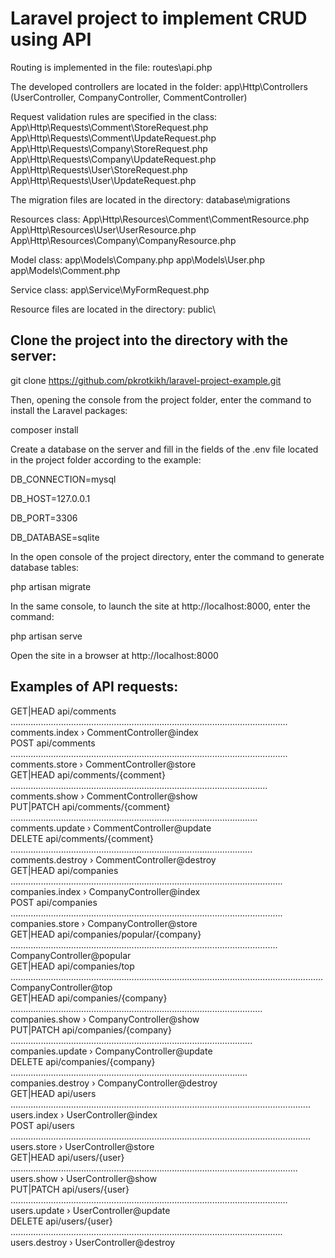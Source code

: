 # Laravel project to implement CRUD using API

Routing is implemented in the file: routes\api.php

The developed controllers are located in the folder: app\Http\Controllers (UserController, CompanyController,
CommentController)

Request validation rules are specified in the class:
    App\Http\Requests\Comment\StoreRequest.php
    App\Http\Requests\Comment\UpdateRequest.php
    App\Http\Requests\Company\StoreRequest.php
    App\Http\Requests\Company\UpdateRequest.php
    App\Http\Requests\User\StoreRequest.php
    App\Http\Requests\User\UpdateRequest.php

The migration files are located in the directory: database\migrations

Resources class:
    App\Http\Resources\Comment\CommentResource.php
    App\Http\Resources\User\UserResource.php
    App\Http\Resources\Company\CompanyResource.php

Model class:
    app\Models\Company.php
    app\Models\User.php
    app\Models\Comment.php

Service class:
    app\Service\MyFormRequest.php

Resource files are located in the directory: public\

## Clone the project into the directory with the server:

git clone https://github.com/pkrotkikh/laravel-project-example.git

Then, opening the console from the project folder, enter the command to install the Laravel packages:

composer install

Create a database on the server and fill in the fields of the .env file located in the project folder according to the
example:

DB_CONNECTION=mysql

DB_HOST=127.0.0.1

DB_PORT=3306

DB_DATABASE=sqlite

In the open console of the project directory, enter the command to generate database tables:

php artisan migrate

In the same console, to launch the site at http://localhost:8000, enter the command:

php artisan serve

Open the site in a browser at http://localhost:8000

## Examples of API requests:

GET|HEAD        api/comments .............................................................................................................. comments.index › CommentController@index  
POST            api/comments .............................................................................................................. comments.store › CommentController@store  
GET|HEAD        api/comments/{comment} ...................................................................................................... comments.show › CommentController@show  
PUT|PATCH       api/comments/{comment} .................................................................................................. comments.update › CommentController@update  
DELETE          api/comments/{comment} ................................................................................................ comments.destroy › CommentController@destroy  
GET|HEAD        api/companies ............................................................................................................ companies.index › CompanyController@index  
POST            api/companies ............................................................................................................ companies.store › CompanyController@store  
GET|HEAD        api/companies/popular/{company} .......................................................................................................... CompanyController@popular  
GET|HEAD        api/companies/top ............................................................................................................................ CompanyController@top  
GET|HEAD        api/companies/{company} .................................................................................................... companies.show › CompanyController@show  
PUT|PATCH       api/companies/{company} ................................................................................................ companies.update › CompanyController@update  
DELETE          api/companies/{company} .............................................................................................. companies.destroy › CompanyController@destroy  
GET|HEAD        api/users ....................................................................................................................... users.index › UserController@index  
POST            api/users ....................................................................................................................... users.store › UserController@store  
GET|HEAD        api/users/{user} .................................................................................................................. users.show › UserController@show  
PUT|PATCH       api/users/{user} .............................................................................................................. users.update › UserController@update  
DELETE          api/users/{user} ............................................................................................................ users.destroy › UserController@destroy  

